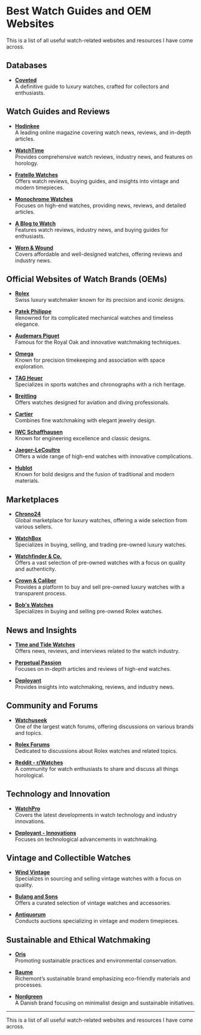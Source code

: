 # Best Watch Guides and OEM Websites

This is a list of all useful watch-related websites and resources I have come across.

## Databases

- **[Coveted](https://coveted.com)**  
  A definitive guide to luxury watches, crafted for collectors and enthusiasts.

## Watch Guides and Reviews

- **[Hodinkee](https://www.hodinkee.com/)**  
  A leading online magazine covering watch news, reviews, and in-depth articles.

- **[WatchTime](https://www.watchtime.com/)**  
  Provides comprehensive watch reviews, industry news, and features on horology.

- **[Fratello Watches](https://www.fratellowatches.com/)**  
  Offers watch reviews, buying guides, and insights into vintage and modern timepieces.

- **[Monochrome Watches](https://monochrome-watches.com/)**  
  Focuses on high-end watches, providing news, reviews, and detailed articles.

- **[A Blog to Watch](https://www.ablogtowatch.com/)**  
  Features watch reviews, industry news, and buying guides for enthusiasts.

- **[Worn & Wound](https://wornandwound.com/)**  
  Covers affordable and well-designed watches, offering reviews and industry news.

## Official Websites of Watch Brands (OEMs)

- **[Rolex](https://www.rolex.com/)**  
  Swiss luxury watchmaker known for its precision and iconic designs.

- **[Patek Philippe](https://www.patek.com/)**  
  Renowned for its complicated mechanical watches and timeless elegance.

- **[Audemars Piguet](https://www.audemarspiguet.com/)**  
  Famous for the Royal Oak and innovative watchmaking techniques.

- **[Omega](https://www.omegawatches.com/)**  
  Known for precision timekeeping and association with space exploration.

- **[TAG Heuer](https://www.tagheuer.com/)**  
  Specializes in sports watches and chronographs with a rich heritage.

- **[Breitling](https://www.breitling.com/)**  
  Offers watches designed for aviation and diving professionals.

- **[Cartier](https://www.cartier.com/)**  
  Combines fine watchmaking with elegant jewelry design.

- **[IWC Schaffhausen](https://www.iwc.com/)**  
  Known for engineering excellence and classic designs.

- **[Jaeger-LeCoultre](https://www.jaeger-lecoultre.com/)**  
  Offers a wide range of high-end watches with innovative complications.

- **[Hublot](https://www.hublot.com/)**  
  Known for bold designs and the fusion of traditional and modern materials.

## Marketplaces

- **[Chrono24](https://www.chrono24.com/)**  
  Global marketplace for luxury watches, offering a wide selection from various sellers.

- **[WatchBox](https://www.thewatchbox.com/)**  
  Specializes in buying, selling, and trading pre-owned luxury watches.

- **[Watchfinder & Co.](https://www.watchfinder.com/)**  
  Offers a vast selection of pre-owned watches with a focus on quality and authenticity.

- **[Crown & Caliber](https://www.crownandcaliber.com/)**  
  Provides a platform to buy and sell pre-owned luxury watches with a transparent process.

- **[Bob's Watches](https://www.bobswatches.com/)**  
  Specializes in buying and selling pre-owned Rolex watches.

## News and Insights

- **[Time and Tide Watches](https://timeandtidewatches.com/)**  
  Offers news, reviews, and interviews related to the watch industry.

- **[Perpetual Passion](https://www.perpetualpassion.com/)**  
  Focuses on in-depth articles and reviews of high-end watches.

- **[Deployant](https://deployant.com/)**  
  Provides insights into watchmaking, reviews, and industry news.

## Community and Forums

- **[Watchuseek](https://www.watchuseek.com/)**  
  One of the largest watch forums, offering discussions on various brands and topics.

- **[Rolex Forums](https://www.rolexforums.com/)**  
  Dedicated to discussions about Rolex watches and related topics.

- **[Reddit - r/Watches](https://www.reddit.com/r/Watches/)**  
  A community for watch enthusiasts to share and discuss all things horological.

## Technology and Innovation

- **[WatchPro](https://www.watchpro.com/)**  
  Covers the latest developments in watch technology and industry innovations.

- **[Deployant - Innovations](https://deployant.com/category/innovations/)**  
  Focuses on technological advancements in watchmaking.

## Vintage and Collectible Watches

- **[Wind Vintage](https://www.windvintage.com/)**  
  Specializes in sourcing and selling vintage watches with a focus on quality.

- **[Bulang and Sons](https://bulangandsons.com/)**  
  Offers a curated selection of vintage watches and accessories.

- **[Antiquorum](https://www.antiquorum.swiss/)**  
  Conducts auctions specializing in vintage and modern timepieces.

## Sustainable and Ethical Watchmaking

- **[Oris](https://www.oris.ch/)**  
  Promoting sustainable practices and environmental conservation.

- **[Baume](https://www.baumewatches.com/)**  
  Richemont’s sustainable brand emphasizing eco-friendly materials and processes.

- **[Nordgreen](https://nordgreen.com/)**  
  A Danish brand focusing on minimalist design and sustainable initiatives.

---

This is a list of all useful watch-related websites and resources I have come across.
